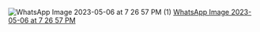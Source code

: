 
![WhatsApp Image 2023-05-06 at 7 26 57 PM (1)](https://user-images.githubusercontent.com/37783369/236630186-a666a2c8-e1ed-4968-b651-e254faa8647a.jpeg)
[WhatsApp Image 2023-05-06 at 7 26 57 PM](https://user-images.githubusercontent.com/37783369/236630179-beccf812-1152-44d1-bfed-0f604f553b0a.jpeg)
